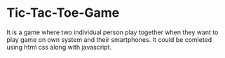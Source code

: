# Tic-Tac-Toe-Game
It is a game where two individual person play together when they want to play game on own system and their smartphones. It could be comleted using html css along with javascript.
